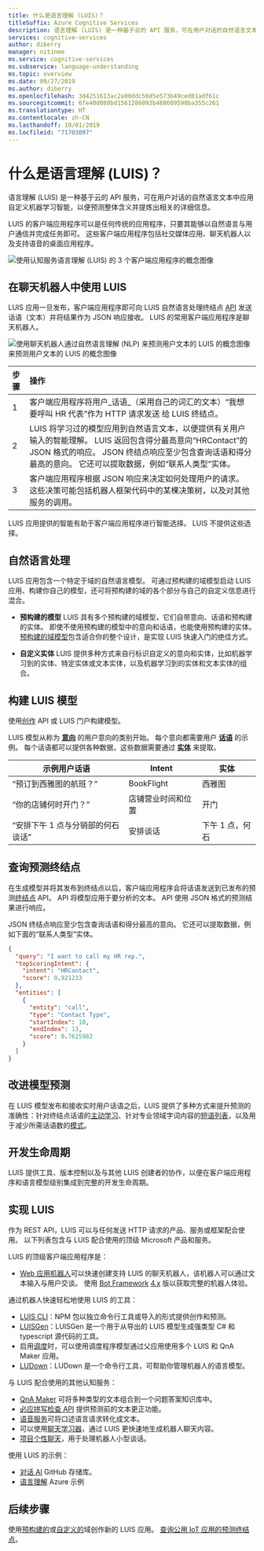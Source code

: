 ```yaml
---
title: 什么是语言理解 (LUIS)？
titleSuffix: Azure Cognitive Services
description: 语言理解 (LUIS) 是一种基于云的 API 服务，可在用户对话的自然语言文本中应用自定义机器学习智能，以便预测整体含义并提炼出相关的详细信息。
services: cognitive-services
author: diberry
manager: nitinme
ms.service: cognitive-services
ms.subservice: language-understanding
ms.topic: overview
ms.date: 09/27/2019
ms.author: diberry
ms.openlocfilehash: 3d4251613ac2a00ddc56d5e573b49ced01adf61c
ms.sourcegitcommit: 6fe40d080bd1561286093b488609590ba355c261
ms.translationtype: HT
ms.contentlocale: zh-CN
ms.lasthandoff: 10/01/2019
ms.locfileid: "71703097"
---
```

# <a name="what-is-language-understanding-luis"></a>什么是语言理解 (LUIS)？

语言理解 (LUIS) 是一种基于云的 API 服务，可在用户对话的自然语言文本中应用自定义机器学习智能，以便预测整体含义并提炼出相关的详细信息。 

LUIS 的客户端应用程序可以是任何传统的应用程序，只要其能够以自然语言与用户通信并完成任务即可。 这些客户端应用程序包括社交媒体应用、聊天机器人以及支持语音的桌面应用程序。  

![使用认知服务语言理解 (LUIS) 的 3 个客户端应用程序的概念图像](./media/luis-overview/luis-entry-point.png "使用认知服务语言理解 (LUIS) 的 3 个客户端应用程序的概念图像")

## <a name="use-luis-in-a-chat-bot"></a>在聊天机器人中使用 LUIS

<a name="Accessing-LUIS"></a>

LUIS 应用一旦发布，客户端应用程序即可向 LUIS 自然语言处理终结点 [API][endpoint-apis] 发送话语（文本）并将结果作为 JSON 响应接收。 LUIS 的常用客户端应用程序是聊天机器人。


![使用聊天机器人通过自然语言理解 (NLP) 来预测用户文本的 LUIS 的概念图像](./media/luis-overview/luis-overview-process-2.png "使用聊天机器人通过自然语言理解 (NLP") 来预测用户文本的 LUIS 的概念图像

|步骤|操作|
|:--|:--|
|1|客户端应用程序将用户_话语_（采用自己的词汇的文本）“我想要呼叫 HR 代表”作为 HTTP 请求发送 给 LUIS 终结点。|
|2|LUIS 将学习过的模型应用到自然语言文本，以便提供有关用户输入的智能理解。 LUIS 返回包含得分最高意向“HRContact”的 JSON 格式的响应。 JSON 终结点响应至少包含查询话语和得分最高的意向。 它还可以提取数据，例如“联系人类型”实体。|
|3|客户端应用程序根据 JSON 响应来决定如何处理用户的请求。 这些决策可能包括机器人框架代码中的某棵决策树，以及对其他服务的调用。 |

LUIS 应用提供的智能有助于客户端应用程序进行智能选择。 LUIS 不提供这些选择。 

<a name="Key-LUIS-concepts"></a>
<a name="what-is-a-luis-model"></a>

## <a name="natural-language-processing"></a>自然语言处理

LUIS 应用包含一个特定于域的自然语言模型。 可通过预构建的域模型启动 LUIS 应用、构建你自己的模型，还可将预构建的域的各个部分与自己的自定义信息进行混合。

* **预构建的模型** LUIS 具有多个预构建的域模型，它们自带意向、话语和预构建的实体。 即使不使用预构建的模型中的意向和话语，也能使用预构建的实体。 [预构建的域模型](luis-how-to-use-prebuilt-domains.md)包含适合你的整个设计，是实现 LUIS 快速入门的绝佳方式。

* **自定义实体** LUIS 提供多种方式来自行标识自定义的意向和实体，比如机器学习到的实体、特定实体或文本实体，以及机器学习到的实体和文本实体的组合。

## <a name="build-the-luis-model"></a>构建 LUIS 模型
使用[创作](https://go.microsoft.com/fwlink/?linkid=2092087) API 或 LUIS 门户构建模型。

LUIS 模型从称为 **[意向](luis-concept-intent.md)** 的用户意向的类别开始。 每个意向都需要用户 **[话语](luis-concept-utterance.md)** 的示例。 每个话语都可以提供各种数据，这些数据需要通过 **[实体](luis-concept-entity-types.md)** 来提取。 

|示例用户话语|Intent|实体|
|-----------|-----------|-----------|
|“预订到西雅图的航班？” |BookFlight|西雅图|
|“你的店铺何时开门？” |店铺营业时间和位置|开门|
|“安排下午 1 点与分销部的何石谈话”  |安排谈话|下午 1 点，何石|

## <a name="query-prediction-endpoint"></a>查询预测终结点

在生成模型并将其发布到终结点以后，客户端应用程序会将话语发送到已发布的预测[终结点](https://go.microsoft.com/fwlink/?linkid=2092356) API。 API 将模型应用于要分析的文本。 API 使用 JSON 格式的预测结果进行响应。  

JSON 终结点响应至少包含查询话语和得分最高的意向。 它还可以提取数据，例如下面的“联系人类型”实体。  

```JSON
{
  "query": "I want to call my HR rep.",
  "topScoringIntent": {
    "intent": "HRContact",
    "score": 0.921233
  },
  "entities": [
    {
      "entity": "call",
      "type": "Contact Type",
      "startIndex": 10,
      "endIndex": 13,
      "score": 0.7615982
    }
  ]
}
```

## <a name="improve-model-prediction"></a>改进模型预测

在 LUIS 模型发布和接收实时用户话语之后，LUIS 提供了多种方式来提升预测的准确性：针对终结点话语的[主动学习](luis-concept-review-endpoint-utterances.md)、针对专业领域字词内容的[短语列表](luis-concept-feature.md)，以及用于减少所需话语数的[模式](luis-concept-patterns.md)。

<a name="using-luis"></a>

## <a name="development-lifecycle"></a>开发生命周期
LUIS 提供工具、版本控制以及与其他 LUIS 创建者的协作，以便在客户端应用程序和语言模型级别集成到完整的开发生命周期。 

## <a name="implementing-luis"></a>实现 LUIS
作为 REST API，LUIS 可以与任何发送 HTTP 请求的产品、服务或框架配合使用。 以下列表包含与 LUIS 配合使用的顶级 Microsoft 产品和服务。

LUIS 的顶级客户端应用程序是：
* [Web 应用机器人](https://docs.microsoft.com/azure/bot-service/?view=azure-bot-service-4.0)可以快速创建支持 LUIS 的聊天机器人，该机器人可以通过文本输入与用户交谈。 使用 [Bot Framework][bot-framework] [4.x](https://github.com/Microsoft/botbuilder-dotnet) 版以获取完整的机器人体验。

通过机器人快速轻松地使用 LUIS 的工具：
* [LUIS CLI](https://github.com/Microsoft/botbuilder-tools/tree/master/packages/LUIS)：NPM 包以独立命令行工具或导入的形式提供创作和预测。 
* [LUISGen](https://github.com/Microsoft/botbuilder-tools/tree/master/packages/LUISGen)：LUISGen 是一个用于从导出的 LUIS 模型生成强类型 C# 和 typescript 源代码的工具。
* 启用[调度](https://aka.ms/dispatch-tool)时，可以使用调度程序模型通过父应用使用多个 LUIS 和 QnA Maker 应用。
* [LUDown](https://github.com/Microsoft/botbuilder-tools/tree/master/packages/Ludown)：LUDown 是一个命令行工具，可帮助你管理机器人的语言模型。

与 LUIS 配合使用的其他认知服务：
* [QnA Maker][qnamaker] 可将多种类型的文本组合到一个问题答案知识库中。
* [必应拼写检查 API](../bing-spell-check/proof-text.md) 提供预测前的文本更正功能。 
* [语音服务](../Speech-Service/overview.md)可将口述语言请求转化成文本。 
* 可以使用[聊天学习器](https://docs.microsoft.com/azure/cognitive-services/labs/conversation-learner/overview)，通过 LUIS 更快速地生成机器人聊天内容。
* [项目个性聊天](https://docs.microsoft.com/azure/cognitive-services/project-personality-chat/overview)，用于处理机器人小型谈话。

使用 LUIS 的示例：
* [对话 AI](https://github.com/Microsoft/AI) GitHub 存储库。
* [语言理解](https://github.com/Azure-Samples/cognitive-services-language-understanding) Azure 示例

## <a name="next-steps"></a>后续步骤

使用[预构建的](luis-get-started-create-app.md)或[自定义的](luis-quickstart-intents-only.md)域创作新的 LUIS 应用。 [查询公用 IoT 应用的预测终结点](luis-get-started-get-intent-from-browser.md)。

[bot-framework]: https://docs.microsoft.com/bot-framework/
[flow]: https://docs.microsoft.com/connectors/luis/
[authoring-apis]: https://go.microsoft.com/fwlink/?linkid=2092087
[endpoint-apis]: https://go.microsoft.com/fwlink/?linkid=2092356
[qnamaker]: https://qnamaker.ai/
